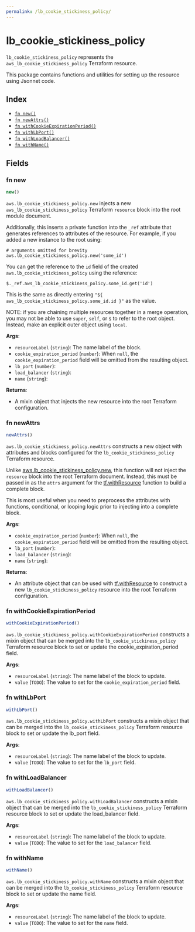 ```yaml
---
permalink: /lb_cookie_stickiness_policy/
---
```


# lb_cookie_stickiness_policy

`lb_cookie_stickiness_policy` represents the `aws_lb_cookie_stickiness_policy` Terraform resource.



This package contains functions and utilities for setting up the resource using Jsonnet code.


## Index

* [`fn new()`](#fn-new)
* [`fn newAttrs()`](#fn-newattrs)
* [`fn withCookieExpirationPeriod()`](#fn-withcookieexpirationperiod)
* [`fn withLbPort()`](#fn-withlbport)
* [`fn withLoadBalancer()`](#fn-withloadbalancer)
* [`fn withName()`](#fn-withname)

## Fields

### fn new

```ts
new()
```


`aws.lb_cookie_stickiness_policy.new` injects a new `aws_lb_cookie_stickiness_policy` Terraform `resource`
block into the root module document.

Additionally, this inserts a private function into the `_ref` attribute that generates references to attributes of the
resource. For example, if you added a new instance to the root using:

    # arguments omitted for brevity
    aws.lb_cookie_stickiness_policy.new('some_id')

You can get the reference to the `id` field of the created `aws.lb_cookie_stickiness_policy` using the reference:

    $._ref.aws_lb_cookie_stickiness_policy.some_id.get('id')

This is the same as directly entering `"${ aws_lb_cookie_stickiness_policy.some_id.id }"` as the value.

NOTE: if you are chaining multiple resources together in a merge operation, you may not be able to use `super`, `self`,
or `$` to refer to the root object. Instead, make an explicit outer object using `local`.

**Args**:
  - `resourceLabel` (`string`): The name label of the block.
  - `cookie_expiration_period` (`number`):  When `null`, the `cookie_expiration_period` field will be omitted from the resulting object.
  - `lb_port` (`number`): 
  - `load_balancer` (`string`): 
  - `name` (`string`): 

**Returns**:
- A mixin object that injects the new resource into the root Terraform configuration.


### fn newAttrs

```ts
newAttrs()
```


`aws.lb_cookie_stickiness_policy.newAttrs` constructs a new object with attributes and blocks configured for the `lb_cookie_stickiness_policy`
Terraform resource.

Unlike [aws.lb_cookie_stickiness_policy.new](#fn-lbcookiestickinesspolicynew), this function will not inject the `resource`
block into the root Terraform document. Instead, this must be passed in as the `attrs` argument for the
[tf.withResource](https://github.com/tf-libsonnet/core/tree/main/docs#fn-withresource) function to build a complete block.

This is most useful when you need to preprocess the attributes with functions, conditional, or looping logic prior to
injecting into a complete block.

**Args**:
  - `cookie_expiration_period` (`number`):  When `null`, the `cookie_expiration_period` field will be omitted from the resulting object.
  - `lb_port` (`number`): 
  - `load_balancer` (`string`): 
  - `name` (`string`): 

**Returns**:
  - An attribute object that can be used with [tf.withResource](https://github.com/tf-libsonnet/core/tree/main/docs#fn-withresource) to construct a new `lb_cookie_stickiness_policy` resource into the root Terraform configuration.


### fn withCookieExpirationPeriod

```ts
withCookieExpirationPeriod()
```

`aws.lb_cookie_stickiness_policy.withCookieExpirationPeriod` constructs a mixin object that can be merged into the `lb_cookie_stickiness_policy`
Terraform resource block to set or update the cookie_expiration_period field.



**Args**:
  - `resourceLabel` (`string`): The name label of the block to update.
  - `value` (`TODO`): The value to set for the `cookie_expiration_period` field.


### fn withLbPort

```ts
withLbPort()
```

`aws.lb_cookie_stickiness_policy.withLbPort` constructs a mixin object that can be merged into the `lb_cookie_stickiness_policy`
Terraform resource block to set or update the lb_port field.



**Args**:
  - `resourceLabel` (`string`): The name label of the block to update.
  - `value` (`TODO`): The value to set for the `lb_port` field.


### fn withLoadBalancer

```ts
withLoadBalancer()
```

`aws.lb_cookie_stickiness_policy.withLoadBalancer` constructs a mixin object that can be merged into the `lb_cookie_stickiness_policy`
Terraform resource block to set or update the load_balancer field.



**Args**:
  - `resourceLabel` (`string`): The name label of the block to update.
  - `value` (`TODO`): The value to set for the `load_balancer` field.


### fn withName

```ts
withName()
```

`aws.lb_cookie_stickiness_policy.withName` constructs a mixin object that can be merged into the `lb_cookie_stickiness_policy`
Terraform resource block to set or update the name field.



**Args**:
  - `resourceLabel` (`string`): The name label of the block to update.
  - `value` (`TODO`): The value to set for the `name` field.
